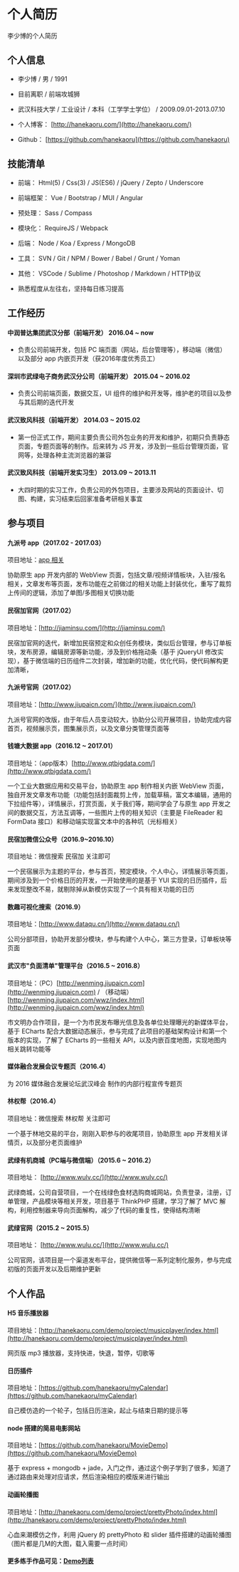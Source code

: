 # 个人简历

李少博的个人简历

## 个人信息

*   李少博 / 男 / 1991

*   目前离职 / 前端攻城狮

*   武汉科技大学 / 工业设计 / 本科（工学学士学位） / 2009.09.01-2013.07.10

*   个人博客： [http://hanekaoru.com/](http://hanekaoru.com/)

*   Github： [https://github.com/hanekaoru](https://github.com/hanekaoru)

## 技能清单

*   前端： Html(5) / Css(3) / JS(ES6) / jQuery / Zepto / Underscore

*   前端框架： Vue / Bootstrap / MUI / Angular

*   预处理： Sass / Compass

*   模块化： RequireJS / Webpack

*   后端： Node / Koa / Express / MongoDB

*   工具： SVN / Git / NPM / Bower / Babel / Grunt / Yoman

*   其他： VSCode / Sublime / Photoshop / Markdown / HTTP协议

*   熟悉程度从左往右，坚持每日练习提高



## 工作经历


#### 中润普达集团武汉分部（前端开发） 2016.04 ~ now 

*   负责公司前端开发，包括 PC 端页面（网站，后台管理等），移动端（微信）以及部分 app 内嵌页开发（获2016年度优秀员工）


#### 深圳市武绿电子商务武汉分公司（前端开发） 2015.04 ~ 2016.02

*   负责公司前端页面，数据交互，UI 组件的维护和开发等，维护老的项目以及参与其后期的迭代开发


#### 武汉致风科技（前端开发） 2014.03 ~ 2015.02

*   第一份正式工作，期间主要负责公司外包业务的开发和维护，初期只负责静态页面，专题页面等的制作。后来转为 JS 开发，涉及到一些后台管理页面，官网等，处理各种主流浏览器的兼容


#### 武汉致风科技（前端开发实习生） 2013.09 ~ 2013.11

*   大四时期的实习工作，负责公司的外包项目，主要涉及网站的页面设计、切图、构建，实习结束后回家准备考研相关事宜



## 参与项目


#### 九派号 app（2017.02 - 2017.03）

项目地址：[app 相关](http://www.jiupaicn.com/)

协助原生 app 开发内部的 WebView 页面，包括文章/视频详情板块，入驻/报名相关，文章发布等页面，发布功能在之前做过的相关功能上封装优化，重写了裁剪上传间的逻辑，添加了单图/多图相关切换功能



#### 民宿加官网（2017.02）

项目地址：[http://jiaminsu.com/](http://jiaminsu.com/)

民宿加官网的迭代，新增加民宿预定和众创任务模块，类似后台管理，参与订单板块，发布房源，编辑房源等新功能，涉及到价格拖动条（基于 jQueryUI 修改实现），基于微信端的日历组件二次封装，增加新的功能，优化代码，使代码解构更加清晰，



#### 九派号官网（2017.02）

项目地址：[http://www.jiupaicn.com/](http://www.jiupaicn.com/)

九派号官网的改版，由于年后人员变动较大，协助分公司开展项目，协助完成内容首页，视频展示页，图集展示页，以及文章分类管理页面等



#### 钱塘大数据 app（2016.12 ~ 2017.01）

项目地址：（app版本）[http://www.qtbigdata.com/](http://www.qtbigdata.com/)

一个工业大数据应用和交易平台，协助原生 app 制作相关内嵌 WebView 页面，独自开发文章发布功能（功能包括封面裁剪上传，加载草稿，富文本编辑，通用的下拉组件等），详情展示，打赏页面，关于我们等，期间学会了与原生 app 开发之间的数据交互，方法互调等，一些图片上传的相关知识（主要是 FileReader 和 FormData 接口）和移动端实现富文本中的各种坑（光标相关）



#### 民宿加微信公众号（2016.9~2016.10）

项目地址：微信搜索 民宿加 关注即可

一个民宿展示为主题的平台，参与首页，预定模块，个人中心，详情展示等页面，期间涉及到一个价格日历的开发，一开始使用的是基于 YUI 实现的日历插件，后来发现整改不易，就剔除掉从新模仿实现了一个具有相关功能的日历



#### 数趣可视化搜索（2016.9）

项目地址：[http://www.dataqu.cn/](http://www.dataqu.cn/)

公司分部项目，协助开发部分模块，参与构建个人中心，第三方登录，订单板块等页面



#### 武汉市&quot;负面清单&quot;管理平台（2016.5 ~ 2016.8）

项目地址：（PC）[http://wenming.jiupaicn.com](http://wenming.jiupaicn.com) / （移动端）[http://wenming.jiupaicn.com/wwz/index.html](http://wenming.jiupaicn.com/wwz/index.html)

市文明办合作项目，是一个为市民发布曝光信息及各单位处理曝光的新媒体平台，基于 ECharts 配合大数据动态展示，参与完成了此项目的基础架构设计和第一个版本的实现，了解了 ECharts 的一些相关 API，以及内嵌百度地图，实现地图内相关跳转功能等



#### 媒体融合发展会议专题页（2016.4）

为 2016 媒体融合发展论坛武汉峰会 制作的内部行程宣传专题页



#### 林权帮（2016.4）

项目地址：微信搜索 林权帮 关注即可

一个基于林地交易的平台，刚刚入职参与的收尾项目，协助原生 app 开发相关详情页，以及部分老页面维护



#### 武绿有机商城（PC端与微信端）（2015.6 ~ 2016.2）

项目地址： [http://www.wulv.cc/](http://www.wulv.cc/)

武绿商城，公司自营项目，一个在线绿色食材选购商城网站，负责登录，注册，订单管理，产品模块等相关开发，项目基于 ThinkPHP 搭建，学习了解了 MVC 解构，利用控制器来导向页面解构，减少了代码的重复性，使得结构清晰



#### 武绿官网（2015.2 ~ 2015.5）

项目地址： [http://www.wulu.cc/](http://www.wulu.cc/)

公司官网，该项目是一个渠道发布平台，提供微信等一系列定制化服务，参与完成初版的页面开发以及后期维护更新




## 个人作品



#### H5 音乐播放器

项目地址：[http://hanekaoru.com/demo/project/musicplayer/index.html](http://hanekaoru.com/demo/project/musicplayer/index.html)

网页版 mp3 播放器，支持快进，快退，暂停，切歌等



#### 日历插件

项目地址：[https://github.com/hanekaoru/myCalendar](https://github.com/hanekaoru/myCalendar)

自己模仿造的一个轮子，包括日历渲染，起止与结束日期的提示等



#### node 搭建的简易电影网站

项目地址：[https://github.com/hanekaoru/MovieDemo](https://github.com/hanekaoru/MovieDemo)

基于 express + mongodb + jade，入门之作，通过这个例子学到了很多，知道了通过路由来处理对应请求，然后渲染相应的模版来进行输出



#### 动画轮播图

项目地址：[http://hanekaoru.com/demo/project/prettyPhoto/index.html](http://hanekaoru.com/demo/project/prettyPhoto/index.html)

心血来潮模仿之作，利用 jQuery 的 prettyPhoto 和 slider 插件搭建的动画轮播图（图片都是几M的大图，载入需要一点时间）



#### 更多练手作品可见：[Demo列表](http://hanekaoru.com/about/)

